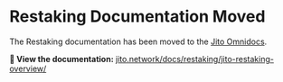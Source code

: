 # Restaking Documentation Moved

The Restaking documentation has been moved to the [Jito Omnidocs](https://github.com/jito-foundation/jito-omnidocs/tree/master/restaking).

**📖 View the documentation:** [jito.network/docs/restaking/jito-restaking-overview/](https://www.jito.network/docs/restaking/jito-restaking-overview/) 
